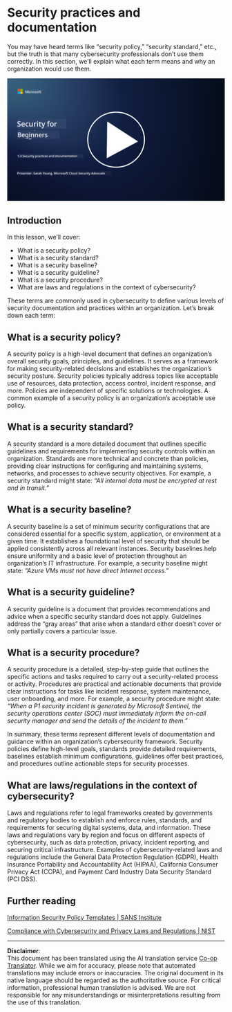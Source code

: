 <!--
CO_OP_TRANSLATOR_METADATA:
{
  "original_hash": "d33500902124e52870935bdce4546fcc",
  "translation_date": "2025-09-04T00:17:56+00:00",
  "source_file": "1.4 Security practices and documentation.md",
  "language_code": "en"
}
-->
# Security practices and documentation 

You may have heard terms like “security policy,” “security standard,” etc., but the truth is that many cybersecurity professionals don’t use them correctly. In this section, we’ll explain what each term means and why an organization would use them.

[![Watch the video](../../translated_images/1-4_placeholder.96b85847fe03e8db95eeaafc5e9bb46f99aaf0e926fff361e63852a0accc8397.en.png)](https://learn-video.azurefd.net/vod/player?id=fb8667f3-a627-495a-9fa1-6a7aa9dcf07e)

## Introduction

In this lesson, we’ll cover:

 - What is a security policy?
 - What is a security standard?
 - What is a security baseline?
 - What is a security guideline?
 - What is a security procedure?
 - What are laws and regulations in the context of cybersecurity?

These terms are commonly used in cybersecurity to define various levels of security documentation and practices within an organization. Let’s break down each term:

## What is a security policy?

A security policy is a high-level document that defines an organization’s overall security goals, principles, and guidelines. It serves as a framework for making security-related decisions and establishes the organization’s security posture. Security policies typically address topics like acceptable use of resources, data protection, access control, incident response, and more. Policies are independent of specific solutions or technologies. A common example of a security policy is an organization’s acceptable use policy.

## What is a security standard?

A security standard is a more detailed document that outlines specific guidelines and requirements for implementing security controls within an organization. Standards are more technical and concrete than policies, providing clear instructions for configuring and maintaining systems, networks, and processes to achieve security objectives. For example, a security standard might state: _“All internal data must be encrypted at rest and in transit.”_

## What is a security baseline?

A security baseline is a set of minimum security configurations that are considered essential for a specific system, application, or environment at a given time. It establishes a foundational level of security that should be applied consistently across all relevant instances. Security baselines help ensure uniformity and a basic level of protection throughout an organization’s IT infrastructure. For example, a security baseline might state: _“Azure VMs must not have direct Internet access.”_

## What is a security guideline?

A security guideline is a document that provides recommendations and advice when a specific security standard does not apply. Guidelines address the “gray areas” that arise when a standard either doesn’t cover or only partially covers a particular issue.

## What is a security procedure?

A security procedure is a detailed, step-by-step guide that outlines the specific actions and tasks required to carry out a security-related process or activity. Procedures are practical and actionable documents that provide clear instructions for tasks like incident response, system maintenance, user onboarding, and more. For example, a security procedure might state: _“When a P1 security incident is generated by Microsoft Sentinel, the security operations center (SOC) must immediately inform the on-call security manager and send the details of the incident to them.”_

In summary, these terms represent different levels of documentation and guidance within an organization’s cybersecurity framework. Security policies define high-level goals, standards provide detailed requirements, baselines establish minimum configurations, guidelines offer best practices, and procedures outline actionable steps for security processes.

## What are laws/regulations in the context of cybersecurity?

Laws and regulations refer to legal frameworks created by governments and regulatory bodies to establish and enforce rules, standards, and requirements for securing digital systems, data, and information. These laws and regulations vary by region and focus on different aspects of cybersecurity, such as data protection, privacy, incident reporting, and securing critical infrastructure. Examples of cybersecurity-related laws and regulations include the General Data Protection Regulation (GDPR), Health Insurance Portability and Accountability Act (HIPAA), California Consumer Privacy Act (CCPA), and Payment Card Industry Data Security Standard (PCI DSS).

## Further reading

[Information Security Policy Templates | SANS Institute](https://www.sans.org/information-security-policy/)

[Compliance with Cybersecurity and Privacy Laws and Regulations | NIST](https://www.nist.gov/mep/cybersecurity-resources-manufacturers/compliance-cybersecurity-and-privacy-laws-and-regulations)

---

**Disclaimer**:  
This document has been translated using the AI translation service [Co-op Translator](https://github.com/Azure/co-op-translator). While we aim for accuracy, please note that automated translations may include errors or inaccuracies. The original document in its native language should be regarded as the authoritative source. For critical information, professional human translation is advised. We are not responsible for any misunderstandings or misinterpretations resulting from the use of this translation.
